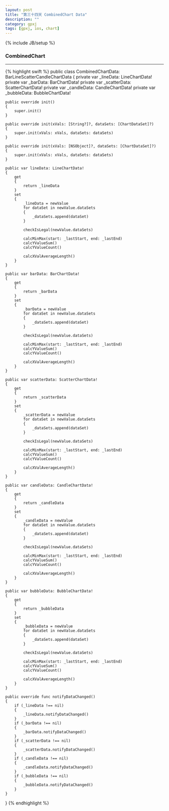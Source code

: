 ```yaml
---
layout: post
title: "第三十四天 CombinedChart Data"
description: ""
category: gpxj
tags: [gpxj, ios, chart]
---
```

{% include JB/setup %}

### CombinedChart
---

{% highlight swift %}
public class CombinedChartData: BarLineScatterCandleChartData
{
    private var _lineData: LineChartData!
    private var _barData: BarChartData!
    private var _scatterData: ScatterChartData!
    private var _candleData: CandleChartData!
    private var _bubbleData: BubbleChartData!
    
    public override init()
    {
        super.init()
    }
    
    public override init(xVals: [String?]?, dataSets: [ChartDataSet]?)
    {
        super.init(xVals: xVals, dataSets: dataSets)
    }
    
    public override init(xVals: [NSObject]?, dataSets: [ChartDataSet]?)
    {
        super.init(xVals: xVals, dataSets: dataSets)
    }
    
    public var lineData: LineChartData!
    {
        get
        {
            return _lineData
        }
        set
        {
            _lineData = newValue
            for dataSet in newValue.dataSets
            {
                _dataSets.append(dataSet)
            }
            
            checkIsLegal(newValue.dataSets)
            
            calcMinMax(start: _lastStart, end: _lastEnd)
            calcYValueSum()
            calcYValueCount()
            
            calcXValAverageLength()
        }
    }
    
    public var barData: BarChartData!
    {
        get
        {
            return _barData
        }
        set
        {
            _barData = newValue
            for dataSet in newValue.dataSets
            {
                _dataSets.append(dataSet)
            }
            
            checkIsLegal(newValue.dataSets)
            
            calcMinMax(start: _lastStart, end: _lastEnd)
            calcYValueSum()
            calcYValueCount()
            
            calcXValAverageLength()
        }
    }
    
    public var scatterData: ScatterChartData!
    {
        get
        {
            return _scatterData
        }
        set
        {
            _scatterData = newValue
            for dataSet in newValue.dataSets
            {
                _dataSets.append(dataSet)
            }
            
            checkIsLegal(newValue.dataSets)
            
            calcMinMax(start: _lastStart, end: _lastEnd)
            calcYValueSum()
            calcYValueCount()
            
            calcXValAverageLength()
        }
    }
    
    public var candleData: CandleChartData!
    {
        get
        {
            return _candleData
        }
        set
        {
            _candleData = newValue
            for dataSet in newValue.dataSets
            {
                _dataSets.append(dataSet)
            }
            
            checkIsLegal(newValue.dataSets)
            
            calcMinMax(start: _lastStart, end: _lastEnd)
            calcYValueSum()
            calcYValueCount()
            
            calcXValAverageLength()
        }
    }
    
    public var bubbleData: BubbleChartData!
    {
        get
        {
            return _bubbleData
        }
        set
        {
            _bubbleData = newValue
            for dataSet in newValue.dataSets
            {
                _dataSets.append(dataSet)
            }
            
            checkIsLegal(newValue.dataSets)
            
            calcMinMax(start: _lastStart, end: _lastEnd)
            calcYValueSum()
            calcYValueCount()
            
            calcXValAverageLength()
        }
    }
    
    public override func notifyDataChanged()
    {
        if (_lineData !== nil)
        {
            _lineData.notifyDataChanged()
        }
        if (_barData !== nil)
        {
            _barData.notifyDataChanged()
        }
        if (_scatterData !== nil)
        {
            _scatterData.notifyDataChanged()
        }
        if (_candleData !== nil)
        {
            _candleData.notifyDataChanged()
        }
        if (_bubbleData !== nil)
        {
            _bubbleData.notifyDataChanged()
        }
    }
}
{% endhighlight %}
